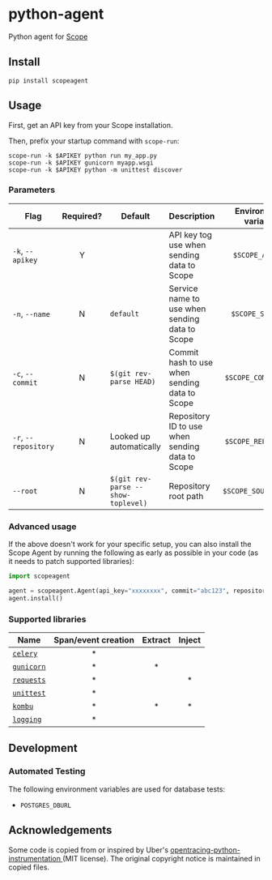 # python-agent

Python agent for [Scope](https://scope.undefinedlabs.com)


## Install

    pip install scopeagent


## Usage

First, get an API key from your Scope installation.

Then, prefix your startup command with `scope-run`:

    scope-run -k $APIKEY python run my_app.py
    scope-run -k $APIKEY gunicorn myapp.wsgi
    scope-run -k $APIKEY python -m unittest discover

### Parameters

| Flag | Required? | Default | Description | Environment variable |
|---|:---:|---|---|:---:|
| `-k`, `--apikey` | Y |  | API key tog use when sending data to Scope | `$SCOPE_APIKEY` |
| `-n`, `--name` | N | `default` | Service name to use when sending data to Scope | `$SCOPE_SERVICE` |
| `-c`, `--commit` | N | `$(git rev-parse HEAD)` | Commit hash to use when sending data to Scope | `$SCOPE_COMMIT_SHA` |
| `-r`, `--repository` | N | Looked up automatically | Repository ID to use when sending data to Scope | `$SCOPE_REPOSITORY` |
| `--root` | N | `$(git rev-parse --show-toplevel)` | Repository root path | `$SCOPE_SOURCE_ROOT` |


### Advanced usage

If the above doesn't work for your specific setup, 
you can also install the Scope Agent by running the following as early as possible 
in your code (as it needs to patch supported libraries):

```python
import scopeagent

agent = scopeagent.Agent(api_key="xxxxxxxx", commit="abc123", repository="github.com|1234")
agent.install()
```

### Supported libraries

Name | Span/event creation | Extract | Inject
-----|:-------------:|:-------:|:------:
[`celery`](http://www.celeryproject.org) | * |  |
[`gunicorn`](https://pypi.org/project/gunicorn/) | * | * |
[`requests`](https://pypi.org/project/requests/) | * | | *
[`unittest`](https://docs.python.org/3/library/unittest.html) | * | |
[`kombu`](https://github.com/celery/kombu) | * | * | *
[`logging`](https://docs.python.org/3/library/logging.html) | * | |


## Development

### Automated Testing
The following environment variables are used for database tests:

* `POSTGRES_DBURL`

## Acknowledgements

Some code is copied from or inspired by Uber's [opentracing-python-instrumentation
](https://github.com/uber-common/opentracing-python-instrumentation) (MIT license). The original copyright notice is maintained in copied files.
